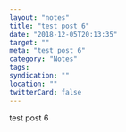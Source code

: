 ```yaml
---
layout: "notes"
title: "test post 6"
date: "2018-12-05T20:13:35"
target: ""
meta: "test post 6"
category: "Notes"
tags:
syndication: ""
location: ""
twitterCard: false
---
```

test post 6
